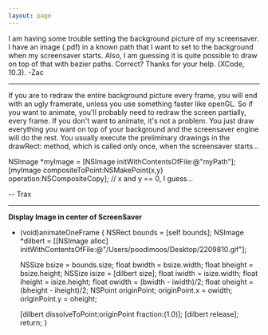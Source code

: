 ```yaml
---
layout: page
---
```


I am having some trouble setting the background picture of my screensaver. I have an image (.pdf) in a known path that I want to set to the background when my screensaver starts. Also, I am guessing it is quite possible to draw on top of that with bezier paths. Correct? Thanks for your help. (XCode, 10.3).  -Zac

----

If you are to redraw the entire background picture every frame, you will end with an ugly framerate, unless you use something faster like openGL. So if you want to animate, you'll probably need to redraw the screen partially, every frame. If you don't want to animate, it's not a problem. You just draw everything you want on top of your background and the screensaver engine will do the rest. You usually execute the preliminary drawings in the drawRect: method, which is called only once, when the screensaver starts...
    
NSImage *myImage = [NSImage initWithContentsOfFile:@"myPath"];
[myImage compositeToPoint:NSMakePoint(x,y) operation:NSCompositeCopy];    // x and y == 0, I guess...


-- Trax

----

**Display Image in center of ScreenSaver**

    
- (void)animateOneFrame
{
    NSRect bounds = [self bounds];
    NSImage *dilbert = [[NSImage alloc] initWithContentsOfFile:@"/Users/poodimoos/Desktop/2209810.gif"];

    NSSize bsize = bounds.size;
    float bwidth = bsize.width;
    float bheight = bsize.height;
    NSSize isize = [dilbert size];
    float iwidth = isize.width;
    float iheight = isize.height;
    float owidth = (bwidth - iwidth)/2;
    float oheight = (bheight - iheight)/2;
    NSPoint originPoint;
    originPoint.x = owidth;
    originPoint.y = oheight;

    [dilbert dissolveToPoint:originPoint fraction:(1.0)];
    [dilbert release];
    return;
}
